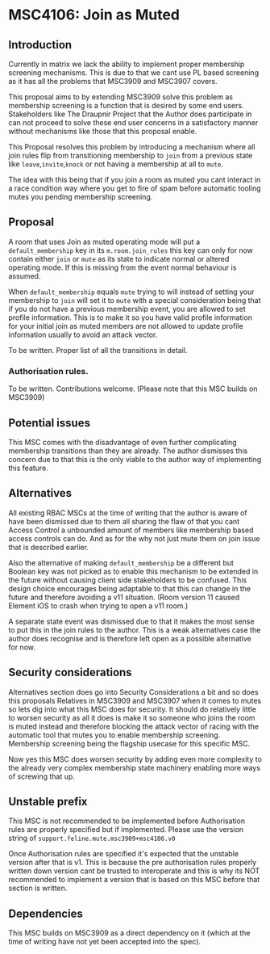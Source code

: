 # MSC4106: Join as Muted

## Introduction 

Currently in matrix we lack the ability to implement proper membership screening mechanisms. This is
due to that we cant use PL based screening as it has all the problems that MSC3909 and MSC3907 covers.

This proposal aims to by extending MSC3909 solve this problem as membership screening is a function that
is desired by some end users. Stakeholders like The Draupnir Project that the Author does participate
in can not proceed to solve these end user concerns in a satisfactory manner without mechanisms like
those that this proposal enable.

This Proposal resolves this problem by introducing a mechanism where all join rules flip from transitioning
membership to `join` from a previous state like `leave`,`invite`,`knock` or not having a membership at all to `mute`.

The idea with this being that if you join a room as muted you cant interact in a race condition way where
you get to fire of spam before automatic tooling mutes you pending membership screening.


## Proposal

A room that uses Join as muted operating mode will put a `default_membership` key in its `m.room.join_rules`
this key can only for now contain either `join` or `mute` as its state to indicate normal or altered operating
mode. If this is missing from the event normal behaviour is assumed. 

When `default_membership` equals `mute` trying to will instead of setting your membership to `join` will set it
to `mute` with a special consideration being that if you do not have a previous membership event, you are allowed
to set profile information. This is to make it so you have valid profile information for your initial join as muted
members are not allowed to update profile information usually to avoid an attack vector.

To be written. Proper list of all the transitions in detail.

### Authorisation rules.

To be written. Contributions welcome. (Please note that this MSC builds on MSC3909)

## Potential issues

This MSC comes with the disadvantage of even further complicating membership transitions than they are already.
The author dismisses this concern due to that this is the only viable to the author way of implementing this feature.

## Alternatives

All existing RBAC MSCs at the time of writing that the author is aware of have been dismissed due to them
all sharing the flaw of that you cant Access Control a unbounded amount of members like membership based
access controls can do. And as for the why not just mute them on join issue that is described earlier.

Also the alternative of making `default_membership` be a different but Boolean key was not picked as to
enable this mechanism to be extended in the future without causing client side stakeholders to be confused.
This design choice encourages being adaptable to that this can change in the future and therefore avoiding
a v11 situation. (Room version 11 caused Element iOS to crash when trying to open a v11 room.)

A separate state event was dismissed due to that it makes the most sense to put this in the join rules to the author.
This is a weak alternatives case the author does recognise and is therefore left open as a possible alternative for now.

## Security considerations

Alternatives section does go into Security Considerations a bit and so does this proposals Relatives in MSC3909 and MSC3907
when it comes to mutes so lets dig into what this MSC does for security. It should do relatively little to worsen
security as all it does is make it so someone who joins the room is muted instead and therefore blocking the 
attack vector of racing with the automatic tool that mutes you to enable membership screening. Membership screening
being the flagship usecase for this specific MSC. 

Now yes this MSC does worsen security by adding even more complexity to the already very complex membership state machinery
enabling more ways of screwing that up.

## Unstable prefix

This MSC is not recommended to be implemented before Authorisation rules are properly specified but if implemented. Please use the version string of `support.feline.mute.msc3909+msc4106.v0`

Once Authorisation rules are specified it's expected that the unstable version after that is v1. This is because the pre authorisation rules properly written down version cant be trusted to interoperate and this is why its NOT recommended to implement a version that is based on this MSC before that section is written.

## Dependencies

This MSC builds on MSC3909 as a direct dependency on it (which at the time of writing have not yet been accepted
into the spec).
